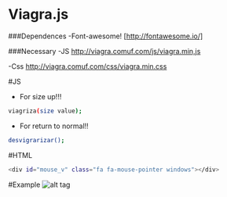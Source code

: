 # Viagra.js

###Dependences 
  -Font-awesome! [http://fontawesome.io/]
  
###Necessary
  -JS
    http://viagra.comuf.com/js/viagra.min,js
    
  -Css
    http://viagra.comuf.com/css/viagra.min.css


#JS

- For size up!!!
```sh
viagriza(size value); 
```
- For return to normal!!

```sh
desvigrarizar();  
```

#HTML
```sh
<div id="mouse_v" class="fa fa-mouse-pointer windows"></div>
```
#Example
![alt tag](https://i.gyazo.com/5dad22d07d75fe96e4f804d81ed4fd3b.gif)
